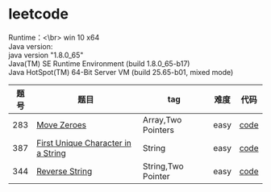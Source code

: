 # leetcode

Runtime：<\br>
win 10 x64 </br>
Java version:</br>
java version "1.8.0_65"</br>
Java(TM) SE Runtime Environment (build 1.8.0_65-b17)</br>
Java HotSpot(TM) 64-Bit Server VM (build 25.65-b01, mixed mode)</br>

|题号|题目|tag|难度|代码|
|------|-------|------|------|------|
|283|[Move Zeroes](https://leetcode.com/problems/move-zeroes/)|Array,Two Pointers|easy|[code](https://github.com/Lt-grint/leetcode/blob/master/java/283%20Move%20Zeroes/Solution.java)|
|387|[First Unique Character in a String](https://leetcode.com/problems/first-unique-character-in-a-string/)|String|easy|[code](https://github.com/Lt-grint/leetcode/blob/master/java/387%20First%20Unique%20Character/Solution.java)|
|344|[Reverse String](https://leetcode.com/problems/reverse-string/)|String,Two Pointer|easy|[code](https://github.com/Lt-grint/leetcode/blob/master/java/344%20Reverse%20String/Solution.java)|
